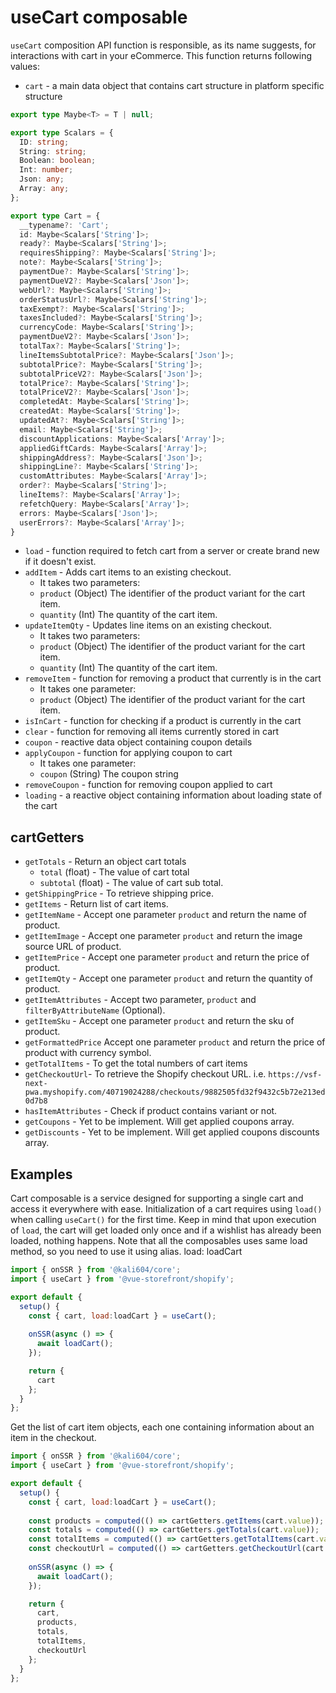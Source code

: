 # useCart composable

`useCart` composition API function is responsible, as its name suggests, for interactions with cart in your eCommerce. This function returns following values:

- `cart` - a main data object that contains cart structure in platform specific structure
```typescript
export type Maybe<T> = T | null;

export type Scalars = {
  ID: string;
  String: string;
  Boolean: boolean;
  Int: number;
  Json: any;
  Array: any;
};

export type Cart = {
  __typename?: 'Cart';
  id: Maybe<Scalars['String']>;
  ready?: Maybe<Scalars['String']>;
  requiresShipping?: Maybe<Scalars['String']>;
  note?: Maybe<Scalars['String']>;
  paymentDue?: Maybe<Scalars['String']>;
  paymentDueV2?: Maybe<Scalars['Json']>;
  webUrl?: Maybe<Scalars['String']>;
  orderStatusUrl?: Maybe<Scalars['String']>;
  taxExempt?: Maybe<Scalars['String']>;
  taxesIncluded?: Maybe<Scalars['String']>;
  currencyCode: Maybe<Scalars['String']>;
  paymentDueV2?: Maybe<Scalars['Json']>;
  totalTax?: Maybe<Scalars['String']>;
  lineItemsSubtotalPrice?: Maybe<Scalars['Json']>;
  subtotalPrice?: Maybe<Scalars['String']>;
  subtotalPriceV2?: Maybe<Scalars['Json']>;
  totalPrice?: Maybe<Scalars['String']>;
  totalPriceV2?: Maybe<Scalars['Json']>;
  completedAt: Maybe<Scalars['String']>;
  createdAt: Maybe<Scalars['String']>;
  updatedAt?: Maybe<Scalars['String']>;
  email: Maybe<Scalars['String']>;
  discountApplications: Maybe<Scalars['Array']>;
  appliedGiftCards: Maybe<Scalars['Array']>;
  shippingAddress?: Maybe<Scalars['Json']>;
  shippingLine?: Maybe<Scalars['String']>;
  customAttributes: Maybe<Scalars['Array']>;
  order?: Maybe<Scalars['String']>;
  lineItems?: Maybe<Scalars['Array']>;
  refetchQuery: Maybe<Scalars['Array']>;
  errors: Maybe<Scalars['Json']>;
  userErrors?: Maybe<Scalars['Array']>;
}
```
- `load` - function required to fetch cart from a server or create brand new if it doesn't exist.
- `addItem` - Adds cart items to an existing checkout.
    - It takes two parameters:
    - `product` (Object) The identifier of the product variant for the cart item.
    - `quantity` (Int) The quantity of the cart item.
- `updateItemQty` - Updates line items on an existing checkout.
    - It takes two parameters:
    - `product` (Object) The identifier of the product variant for the cart item.
    - `quantity` (Int) The quantity of the cart item.
- `removeItem` - function for removing a product that currently is in the cart
    - It takes one parameter:
    - `product` (Object) The identifier of the product variant for the cart item.
- `isInCart` - function for checking if a product is currently in the cart
- `clear` - function for removing all items currently stored in cart
- `coupon` - reactive data object containing coupon details
- `applyCoupon` - function for applying coupon to cart
    - It takes one parameter:
    - `coupon` (String) The coupon string
- `removeCoupon` - function for removing coupon applied to cart
- `loading` - a reactive object containing information about loading state of the cart

## cartGetters

- `getTotals` - Return an object cart totals
    - `total` (float) - The value of cart total
    - `subtotal` (float) - The value of cart sub total.
- `getShippingPrice` - To retrieve shipping price. 
- `getItems` - Return list of cart items.
- `getItemName` - Accept one parameter `product` and return the name of product.
- `getItemImage` - Accept one parameter `product` and return the image source URL of product.
- `getItemPrice` - Accept one parameter `product` and return the price of product.
- `getItemQty` - Accept one parameter `product` and return the quantity of product.
- `getItemAttributes` - Accept two parameter, `product` and `filterByAttributeName` (Optional). 
- `getItemSku` - Accept one parameter `product` and return the sku of product.
- `getFormattedPrice` Accept one parameter `product` and return the price of product with currency symbol.
- `getTotalItems` - To get the total numbers of cart items
- `getCheckoutUrl`- To retrieve the Shopify checkout URL. i.e. `https://vsf-next-pwa.myshopify.com/40719024288/checkouts/9882505fd32f9432c5b72e213ed0d7b8`
- `hasItemAttributes` - Check if product contains variant or not.
- `getCoupons` - Yet to be implement. Will get applied coupons array.
- `getDiscounts` - Yet to be implement. Will get applied coupons discounts array.

## Examples
Cart composable is a service designed for supporting a single cart and access it everywhere with ease. 
Initialization of a cart requires using `load()` when calling `useCart()` for the first time. Keep in mind that upon
execution of `load`, the cart will get loaded only once and if a wishlist has already been loaded, nothing happens. Note that all the composables uses same load method, so you need to use it using alias. load: loadCart  

```javascript
import { onSSR } from '@kali604/core';
import { useCart } from '@vue-storefront/shopify';

export default {
  setup() {
    const { cart, load:loadCart } = useCart();
    
    onSSR(async () => {
      await loadCart();
    });

    return {
      cart
    };
  }
};
```

Get the list of cart item objects, each one containing information about an item in the checkout.

```javascript
import { onSSR } from '@kali604/core';
import { useCart } from '@vue-storefront/shopify';

export default {
  setup() {
    const { cart, load:loadCart } = useCart();
    
    const products = computed(() => cartGetters.getItems(cart.value));
    const totals = computed(() => cartGetters.getTotals(cart.value));
    const totalItems = computed(() => cartGetters.getTotalItems(cart.value));
    const checkoutUrl = computed(() => cartGetters.getCheckoutUrl(cart.value));
    
    onSSR(async () => {
      await loadCart();
    });

    return {
      cart,
      products,
      totals,
      totalItems,
      checkoutUrl
    };
  }
};
```
